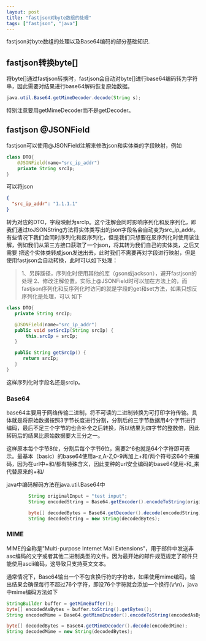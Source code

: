 ```yaml
---
layout: post
title: "fastjson对byte数组的处理"
tags: ["fastjson", "java"]
---
```


fastjson对byte数组的处理以及Base64编码的部分基础知识.

## fastjson转换byte[]

将byte[]通过fastjson转换时，fastjson会自动对byte[]进行base64编码转为字符串，因此需要对结果进行base64解码恢复原始数据。

```java
java.util.Base64.getMimeDecoder.decode(String s);
```

特别注意要用getMimeDecoder而不是getDecoder。

## fastjson @JSONField
fastjson可以使用@JSONField注解来修改json和实体类的字段映射，例如
```java
class DTO{
    @JSONField(name="src_ip_addr")
    private String srcIp;
}
```
可以将json
```json
{
  "src_ip_addr": "1.1.1.1"
}
```
转为对应的DTO，字段映射为srcIp。这个注解会同时影响序列化和反序列化，即我们通过toJSONString方法将实体类写出的json字段名会自动变为src_ip_addr。
有些情况下我们会同时序列化和反序列化，但是我们只想要在反序列化时使用该注解，例如我们从第三方接口获取了一个json，将其转为我们自己的实体类，之后又需要
把这个实体类转成json发送出去，此时我们不需要再对字段进行映射，但是使用fastjson会自动转换，此时可以如下处理：
> 1、另辟蹊径，序列化时使用其他的库（gson或jackson），避开fastjson的处理
> 2、修改注解位置。实际上@JSONField时可以加在方法上的，而fastjson序列化和反序列化时访问的就是字段的get和set方法，如果只想反序列化是处理，可以
 如下
 ```java
class DTO{
    private String srcIp;

    @JSONField(name="src_ip_addr")
    public void setSrcIp(String srcIp) {
        this.srcIp = srcIp;
    }

    public String getSrcIp() {
       return srcIp; 
    }
}
```
这样序列化时字段名还是srcIp。


### Base64

base64主要用于网络传输二进制，将不可读的二进制转换为可打印字符传输。具体就是将原始数据按照3字节长度进行分割，分割后的三字节数据用4个字节进行编码，最后不足三个字节的也会补全之后转换，所以结果为四字节的整数倍，因此转码后的结果比原始数据要大三分之一。

 这样原本每个字节8位，分割后每个字节6位，需要2^6也就是64个字符即可表示。最基本（basic）的base64使用a-z,A-Z,0-9再加上+和/两个符号这64个来编码，因为在url中+和/都有特殊含义，因此变种的url安全编码的base64使用-和_来代替原来的+和/

java中编码解码方法在java.util.Base64中
```java
        String originalInput = "test input";
        String encodedString = Base64.getEncoder().encodeToString(originalInput.getBytes());

        byte[] decodedBytes = Base64.getDecoder().decode(encodedString);
        String decodedString = new String(decodedBytes);
```


### MIME

MIME的全称是"Multi-purpose Internet Mail Extensions"，用于邮件中发送非asc编码的文字或者其他二进制类型的文件。因为最开始的邮件规范规定了邮件只能使用ascii编码，这导致只支持英文文本。

通常情况下，Base64输出一个不包含换行符的字符串，如果使用mime编码，输出结果会确保每行不超过76个字符，即没76个字符就会添加一个换行(\r\n)，java中mime编码方法如下

```java
StringBuilder buffer = getMimeBuffer();
byte[] encodedAsBytes = buffer.toString().getBytes();
String encodedMime = Base64.getMimeEncoder().encodeToString(encodedAsBytes);

byte[] decodedBytes = Base64.getMimeDecoder().decode(encodedMime);
String decodedMime = new String(decodedBytes);
```